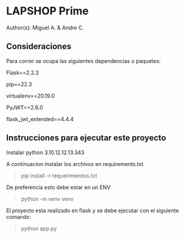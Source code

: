 # LAPSHOP Prime

Author(s): Miguel A. & Andre C.

## Consideraciones
Para correr se ocupa las siguientes dependencias o paquetes:

Flask==2.2.3

pip==22.3

virtualenv==20.19.0

PyJWT==2.6.0 

flask_jwt_extended==4.4.4

## Instrucciones para ejecutar este proyecto

Instalar python 3.10.12.12.13.343

A continuacion instalar los archivos en requirements.txt

> pip install -r requerimientos.txt

De preferencia esto debe estar en un ENV

> python -m venv venv

El proyecto esta realizado en flask y se debe ejecutar con el siguiente comando:

> python app.py
